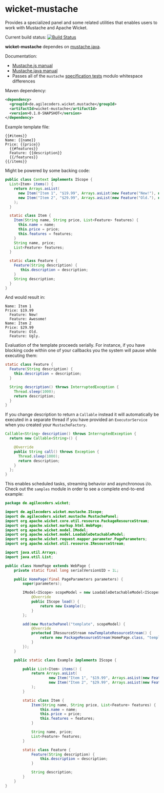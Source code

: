 wicket-mustache
===============

Provides a specialized panel and some related utilities that enables users to work with Mustache and Apache Wicket.

Current build status: [![Build Status](https://buildhive.cloudbees.com/job/l0rdn1kk0n/job/wicket-mustache/badge/icon)](https://buildhive.cloudbees.com/job/l0rdn1kk0n/job/wicket-mustache/)

**wicket-mustache** dependes on [mustache.java](https://github.com/spullara/mustache.java).

Documentation:

- [Mustache.js manual](http://mustache.github.com/mustache.5.html)
- [Mustache.java manual](https://github.com/spullara/mustache.java)
- Passes all of the `mustache` [specification tests](https://github.com/mustache/spec) modulo whitespace differences


Maven dependency:

```xml
<dependency>
  <groupId>de.agilecoders.wicket.mustache</groupId>
  <artifactId>wicket-mustache</artifactId>
  <version>0.1.0-SNAPSHOT</version>
</dependency>
```

Example template file:

	{{#items}}
	Name: {{name}}
	Price: {{price}}
	  {{#features}}
	  Feature: {{description}}
	  {{/features}}
	{{/items}}

Might be powered by some backing code:

```java
public class Context implements IScope {
  List<Item> items() {
    return Arrays.asList(
      new Item("Item 1", "$19.99", Arrays.asList(new Feature("New!"), new Feature("Awesome!"))),
      new Item("Item 2", "$29.99", Arrays.asList(new Feature("Old."), new Feature("Ugly.")))
    );
  }

  static class Item {
    Item(String name, String price, List<Feature> features) {
      this.name = name;
      this.price = price;
      this.features = features;
    }
    String name, price;
    List<Feature> features;
  }

  static class Feature {
    Feature(String description) {
       this.description = description;
    }
    String description;
  }
}
```

And would result in:

	Name: Item 1
	Price: $19.99
	  Feature: New!
	  Feature: Awesome!
	Name: Item 2
	Price: $29.99
	  Feature: Old.
	  Feature: Ugly.

Evaluation of the template proceeds serially. For instance, if you have blocking code within one of your callbacks
you the system will pause while executing them:

```java
static class Feature {
  Feature(String description) {
    this.description = description;
  }

  String description() throws InterruptedException {
    Thread.sleep(1000);
    return description;
  }
}
```

If you change description to return a `Callable` instead it will automatically be executed in a separate
thread if you have provided an `ExecutorService` when you created your `MustacheFactory`.

```java
Callable<String> description() throws InterruptedException {
  return new Callable<String>() {

    @Override
    public String call() throws Exception {
      Thread.sleep(1000);
      return description;
    }
  };
}
```

This enables scheduled tasks, streaming behavior and asynchronous i/o. Check out the `samples` module in order
to see a complete end-to-end example:

```java
package de.agilecoders.wicket;

import de.agilecoders.wicket.mustache.IScope;
import de.agilecoders.wicket.mustache.MustachePanel;
import org.apache.wicket.core.util.resource.PackageResourceStream;
import org.apache.wicket.markup.html.WebPage;
import org.apache.wicket.model.IModel;
import org.apache.wicket.model.LoadableDetachableModel;
import org.apache.wicket.request.mapper.parameter.PageParameters;
import org.apache.wicket.util.resource.IResourceStream;

import java.util.Arrays;
import java.util.List;

public class HomePage extends WebPage {
    private static final long serialVersionUID = 1L;

    public HomePage(final PageParameters parameters) {
        super(parameters);

        IModel<IScope> scopeModel = new LoadableDetachableModel<IScope>() {
            @Override
            public IScope load() {
                return new Example();
            }
        };

        add(new MustachePanel("template", scopeModel) {
            @Override
            protected IResourceStream newTemplateResourceStream() {
                return new PackageResourceStream(HomePage.class, "template.mustache");
            }
        });
    }

    public static class Example implements IScope {

        public List<Item> items() {
            return Arrays.asList(
                    new Item("Item 1", "$19.99", Arrays.asList(new Feature("New!"), new Feature("Awesome!"))),
                    new Item("Item 2", "$29.99", Arrays.asList(new Feature("Old."), new Feature("Ugly.")))
            );
        }

        static class Item {
            Item(String name, String price, List<Feature> features) {
                this.name = name;
                this.price = price;
                this.features = features;
            }

            String name, price;
            List<Feature> features;
        }

        static class Feature {
            Feature(String description) {
                this.description = description;
            }

            String description;
        }
    }
}
```
